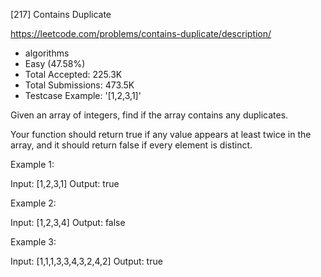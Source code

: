 [217] Contains Duplicate  

https://leetcode.com/problems/contains-duplicate/description/

* algorithms
* Easy (47.58%)
* Total Accepted:    225.3K
* Total Submissions: 473.5K
* Testcase Example:  '[1,2,3,1]'

Given an array of integers, find if the array contains any duplicates.

Your function should return true if any value appears at least twice in the array, and it should return false if every element is distinct.

Example 1:


Input: [1,2,3,1]
Output: true

Example 2:


Input: [1,2,3,4]
Output: false

Example 3:


Input: [1,1,1,3,3,4,3,2,4,2]
Output: true

